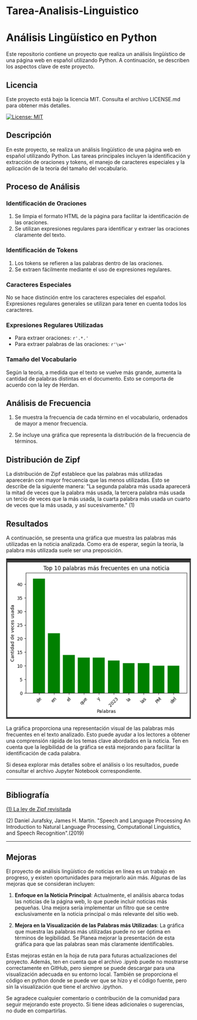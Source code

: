 # Tarea-Analisis-Linguistico

# Análisis Lingüístico en Python

Este repositorio contiene un proyecto que realiza un análisis lingüístico de una página web en español utilizando Python. A continuación, se describen los aspectos clave de este proyecto.

## Licencia

Este proyecto está bajo la licencia MIT. Consulta el archivo LICENSE.md para obtener más detalles.

[![License: MIT](https://img.shields.io/badge/License-MIT-yellow.svg)](./LICENSE)


## Descripción

En este proyecto, se realiza un análisis lingüístico de una página web en español utilizando Python. Las tareas principales incluyen la identificación y extracción de oraciones y tokens, el manejo de caracteres especiales y la aplicación de la teoría del tamaño del vocabulario.

## Proceso de Análisis

### Identificación de Oraciones

1. Se limpia el formato HTML de la página para facilitar la identificación de las oraciones.
2. Se utilizan expresiones regulares para identificar y extraer las oraciones claramente del texto.

### Identificación de Tokens

1. Los tokens se refieren a las palabras dentro de las oraciones.
2. Se extraen fácilmente mediante el uso de expresiones regulares.

### Caracteres Especiales

No se hace distinción entre los caracteres especiales del español.
Expresiones regulares generales se utilizan para tener en cuenta todos los caracteres.

### Expresiones Regulares Utilizadas

- Para extraer oraciones: `r'.*.'`
- Para extraer palabras de las oraciones: `r'\w+'`

### Tamaño del Vocabulario

Según la teoría, a medida que el texto se vuelve más grande, aumenta la cantidad de palabras distintas en el documento. Esto se comporta de acuerdo con la ley de Herdan.

## Análisis de Frecuencia

1. Se muestra la frecuencia de cada término en el vocabulario, ordenados de mayor a menor frecuencia.

2. Se incluye una gráfica que representa la distribución de la frecuencia de términos.

## Distribución de Zipf

La distribución de Zipf establece que las palabras más utilizadas aparecerán con mayor frecuencia que las menos utilizadas. Esto se describe de la siguiente manera: "La segunda palabra más usada aparecerá la mitad de veces que la palabra más usada, la tercera palabra más usada un tercio de veces que la más usada, la cuarta palabra más usada un cuarto de veces que la más usada, y así sucesivamente." (1)

## Resultados

A continuación, se presenta una gráfica que muestra las palabras más utilizadas en la noticia analizada. Como era de esperar, según la teoría, la palabra más utilizada suele ser una preposición.

![Gráfica de Palabras más Utilizadas](./imagenes/top10.png)

La gráfica proporciona una representación visual de las palabras más frecuentes en el texto analizado. Esto puede ayudar a los lectores a obtener una comprensión rápida de los temas clave abordados en la noticia. Ten en cuenta que la legibilidad de la gráfica se está mejorando para facilitar la identificación de cada palabra.

Si desea explorar más detalles sobre el análisis o los resultados, puede consultar el archivo Jupyter Notebook correspondiente.

---
## Bibliografía

[(1) La ley de Zipf revisitada](https://www.madrimasd.org/blogs/matematicas/2019/03/10/146325#:~:text=La%20ley%2C%20de%20manera%20simple,m%C3%A1s%20usada%2C%20y%20as%C3%AD%20sucesivamente.)

(2) Daniel Jurafsky, James H. Martin. "Speech and Language Processing An Introduction to Natural Language Processing, Computational Linguistics, and Speech Recognition".(2019)

---
## Mejoras

El proyecto de análisis lingüístico de noticias en línea es un trabajo en progreso, y existen oportunidades para mejorarlo aún más. Algunas de las mejoras que se consideran incluyen:

1. **Enfoque en la Noticia Principal**: Actualmente, el análisis abarca todas las noticias de la página web, lo que puede incluir noticias más pequeñas. Una mejora sería implementar un filtro que se centre exclusivamente en la noticia principal o más relevante del sitio web.

2. **Mejora en la Visualización de las Palabras más Utilizadas**: La gráfica que muestra las palabras más utilizadas puede no ser óptima en términos de legibilidad. Se Planea mejorar la presentación de esta gráfica para que las palabras sean más claramente identificables.

Estas mejoras están en la hoja de ruta para futuras actualizaciones del proyecto. Además, ten en cuenta que el archivo .ipynb puede no mostrarse correctamente en GitHub, pero siempre se puede descargar para una visualización adecuada en su entorno local. También se proporciona el código en python donde se puede ver que se hizo y el código fuente, pero sin la visualización que tiene el archivo .ipython.

Se agradece cualquier comentario o contribución de la comunidad para seguir mejorando este proyecto. Si tiene ideas adicionales o sugerencias, no dude en compartirlas.
